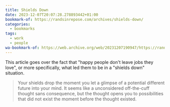 ```yaml
---
title: Shields Down
date: 2023-12-07T20:07:28.278893442+01:00
bookmark-of: https://randsinrepose.com/archives/shields-down/
categories:
  - bookmarks
tags:
  - work
  - people
wa-bookmark-of: https://web.archive.org/web/20231207190947/https://randsinrepose.com/archives/shields-down/
---
```


This article goes over the fact that "happy people don't leave jobs they love", or more specifically, what led them to be in a "shields down" situation.

> Your shields drop the moment you let a glimpse of a potential different future into your mind. It seems like a unconsidered off-the-cuff thought sans consequence, but the thought opens you to possibilities that did not exist the moment before the thought existed.
